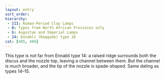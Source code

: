 ```yaml
---
layout: entry
sort_order:
hierarchy:
 - III: Roman-Period Clay Lamps
 - B: Types from North African Provinces only
 - b: Augustan and Imperial Lamps
 - 24: Ennabli (Raqqada) type 16
cat: [485, 486]
---
```


This type is not far from Ennabli type 14: a raised ridge surrounds both the discus and the nozzle top, leaving a channel between them. But the channel is much broader, and the tip of the nozzle is spade-shaped. Same dating as types 14–15.
